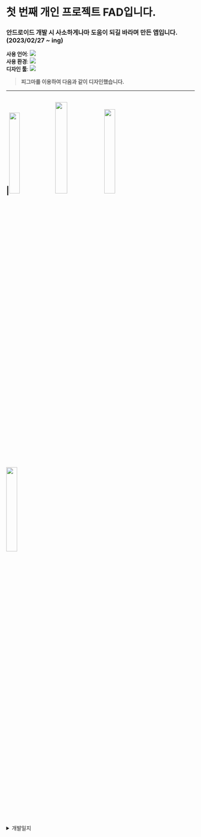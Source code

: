 # 첫 번째 개인 프로젝트 FAD입니다.
### 안드로이드 개발 시 사소하게나마 도움이 되길 바라며 만든 앱입니다. (2023/02/27 ~ ing)


**사용 언어**:  <img src="https://img.shields.io/badge/Kotlin-white?style=flat&logo=Kotlin&logoColor=#7F52FF"/>  
**사용 환경**:  <img src="https://img.shields.io/badge/Android Studio-white?style=flat&logo=Android Studio&logoColor=#3DDC84"/>  
**디자인 툴**:  <img src="https://img.shields.io/badge/Figma-white?style=flat&logo=Figma&logoColor=#F24E1E"/>

>**피그마를 이용하여 다음과 같이 디자인했습니다.**

---
|<img width="23.5%" src="https://user-images.githubusercontent.com/95847909/221122476-0741bdab-cdaa-403e-a264-3703b4f14923.png"/>
<img width="25%" src="https://user-images.githubusercontent.com/95847909/221122611-7353797a-60d0-45fc-8b7b-d64e372842b6.png"/>
<img width="24%" src="https://user-images.githubusercontent.com/95847909/221122910-6d670979-eedc-4447-be51-0d5429924a30.png"/>
<img width="24%" src="https://user-images.githubusercontent.com/95847909/221123067-3d243219-ddba-48a7-9db5-f2bc618ac76f.png"/>
---

<details>
<summary>개발일지</summary>

<!--summary 아래 빈칸 공백 두고 내용을 적는공간-->
2023/02/27: 프로젝트 생성, 피그마 앱 디자인, Splash 구현, pastel 컬러추가, 폰트 추가, Splash 타이틀 글자색 변경, 테두리 CustomView 추가   
2023/02/28: 메인화면 프로토타입 완료      
2023/03/03: 웹뷰 backButton 이벤트 처리 완료


</details>
